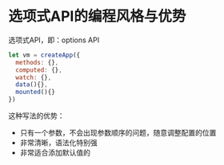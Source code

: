 # 选项式API的编程风格与优势

选项式API，即：options API

```javascript
let vm = createApp({
  methods: {},
  computed: {},
  watch: {},
  data(){},
  mounted(){}
})
```

这种写法的优势：

- 只有一个参数，不会出现参数顺序的问题，随意调整配置的位置
- 非常清晰，语法化特别强
- 非常适合添加默认值的 